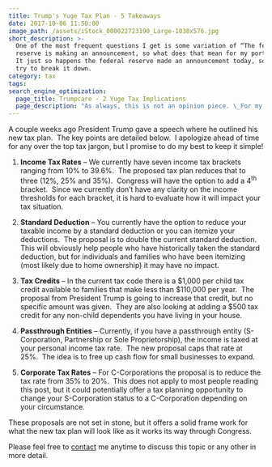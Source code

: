 ```yaml
---
title: Trump's Yuge Tax Plan - 5 Takeaways
date: 2017-10-06 11:50:00
image_path: /assets/iStock_000022723190_Large-1038x576.jpg
short_description: >-
  One of the most frequent questions I get is some variation of “The federal
  reserve is making an announcement, so what does that mean for my portfolio?” 
  It just so happens the federal reserve made an announcement today, so let’s
  try to break it down.
category: tax
tags:
search_engine_optimization:
  page_title: Trumpcare - 2 Yuge Tax Implications
  page_description: "As always, this is not an opinion piece. \_For my full stance on the Better Care Act (BCRA) you'll have to wait for my exclusive Rachel Maddow interview airing soon. \_For now, we can look at the tax implications if the current BCRA is passed through the senate."
---
```



A couple weeks ago President Trump gave a speech where he outlined his new tax plan.&nbsp; The key points are detailed below.&nbsp; I apologize ahead of time for any over the top tax jargon, but I promise to do my best to keep it simple!

1. **Income Tax Rates** – We currently have seven income tax brackets ranging from 10% to 39.6%.&nbsp; The proposed tax plan reduces that to three (12%, 25% and 35%).&nbsp; Congress will have the option to add a 4<sup>th</sup> bracket.&nbsp; Since we currently don’t have any clarity on the income thresholds for each bracket, it is hard to evaluate how it will impact your tax situation.&nbsp;

1. **Standard Deduction** – You currently have the option to reduce your taxable income by a standard deduction or you can itemize your deductions.&nbsp; The proposal is to double the current standard deduction.&nbsp; This will obviously help people who have historically taken the standard deduction, but for individuals and families who have been itemizing (most likely due to home ownership) it may have no impact.&nbsp; &nbsp;

1. **Tax Credits** – In the current tax code there is a $1,000 per child tax credit available to families that make less than $110,000 per year.&nbsp; The proposal from President Trump is going to increase that credit, but no specific amount was given.&nbsp; They are also looking at adding a $500 tax credit for any non-child dependents you have living in your house.

1. **Passthrough Entities** – Currently, if you have a passthrough entity (S-Corporation, Partnership or Sole Proprietorship), the income is taxed at your personal income tax rate.&nbsp; The new proposal caps that rate at 25%.&nbsp; The idea is to free up cash flow for small businesses to expand.

1. **Corporate Tax Rates** – For C-Corporations the proposal is to reduce the tax rate from 35% to 20%.&nbsp; This does not apply to most people reading this post, but it could potentially offer a tax planning opportunity to change your S-Corporation status to a C-Corporation depending on your circumstance.

These proposals are not set in stone, but it offers a solid frame work for what the new tax plan will look like as it works its way through Congress.&nbsp;

Please feel free to&nbsp;[contact](http://www.intelligentinvestingllc.com/contact/)&nbsp;me anytime to discuss this topic or any other in more detail. &nbsp;&nbsp;